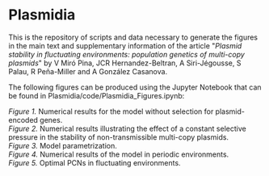 # Plasmidia

This is the repository of scripts and data necessary to generate the figures in the main text and supplementary information of the article "_Plasmid stability in fluctuating environments: population genetics of multi-copy plasmids_" by V Miró Pina, JCR Hernandez-Beltran, A Siri-Jégousse, S Palau, R Peña-Miller and A González Casanova.

The following figures can be produced using the Jupyter Notebook that can be found in Plasmidia/code/Plasmidia_Figures.ipynb:

*Figure 1.* Numerical results for the model without selection for plasmid-encoded genes.  
*Figure 2.* Numerical results illustrating the effect of a constant selective pressure in the stability of non-transmissible multi-copy plasmids.  
*Figure 3.* Model parametrization.  
*Figure 4.* Numerical results of the model in periodic environments.  
*Figure 5.* Optimal PCNs in fluctuating environments.  
